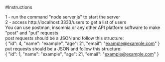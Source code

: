 #Instructions

1 - run the command "node server.js" to start the server \
2 - access http://localhost:3333/users to get a list of users \
You can use postman, insomnia or any other API platform software to make "post" and "put" requests\
post requests should be a JSON and follow this structure: \
{
           "id": 4,
        "name": "example",
        "age": 21,
        "email": "example@example.com"
} \
put requests should be a JSON and follow this structure: \
{
           "id": 1,
        "name": "example",
        "age": 21,
        "email": "example@example.com"
}
